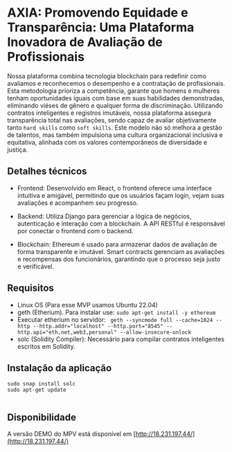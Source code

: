 

# AXIA: Promovendo Equidade e Transparência: Uma Plataforma Inovadora de Avaliação de Profissionais 

Nossa plataforma combina tecnologia blockchain para redefinir como
avaliamos e reconhecemos o desempenho e a contratação de profissionais.
Esta metodologia prioriza a competência, garante que homens e mulheres tenham oportunidades iguais com 
base em suas habilidades demonstradas, eliminando viéses de gênero e qualquer forma de discriminação. 
Utilizando contratos inteligentes e registros imutáveis, nossa plataforma assegura transparência total nas avaliações,
sendo capaz de avaliar objetivamente tanto `hard skills` como `soft skills`.
Este modelo não só melhora a gestão de talentos, 
mas também impulsiona uma cultura organizacional inclusiva e equitativa, alinhada com os valores contemporâneos 
de diversidade e justiça.

## Detalhes técnicos

- Frontend: Desenvolvido em React, o frontend oferece uma interface intuitiva e amigável, 
  permitindo que os usuários façam login, vejam suas avaliações e acompanhem seu progresso.

- Backend: Utiliza Django para gerenciar a lógica de negócios, autenticação e interação com a blockchain. 
  A API RESTful é responsável por conectar o frontend com o backend.

- Blockchain: Ethereum é usado para armazenar dados de avaliação de forma transparente e imutável.
  Smart contracts gerenciam as avaliações e recompensas dos funcionários, garantindo que o processo seja 
  justo e verificável.


## Requisitos

- Linux OS (Para esse MVP usamos Ubuntu 22.04)
- geth (Etherium). Para instalar use: `sudo apt-get install -y ethereum`
- Executar etherium no servidor: 
   ``` geth --syncmode full --cache=1024 --http --http.addr="localhost" --http.port="8545" --http.api="eth,net,web3,personal" --allow-insecure-unlock```
- solc (Solidity Compiler): Necessário para compilar contratos inteligentes escritos em Solidity.

## Instalação da aplicação

```
sudo snap install solc
sudo apt-get update


``` 

## Disponibilidade

A versão DEMO do MPV está disponível em [http://18.231.197.44/](http://18.231.197.44/)





